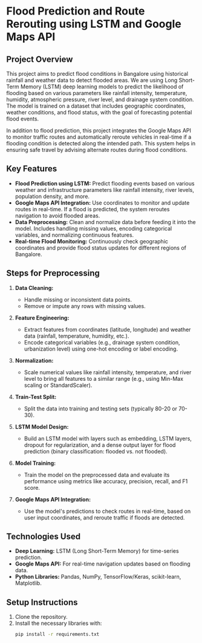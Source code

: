 # Flood Prediction and Route Rerouting using LSTM and Google Maps API

## Project Overview
This project aims to predict flood conditions in Bangalore using historical rainfall and weather data to detect flooded areas. We are using Long Short-Term Memory (LSTM) deep learning models to predict the likelihood of flooding based on various parameters like rainfall intensity, temperature, humidity, atmospheric pressure, river level, and drainage system condition. The model is trained on a dataset that includes geographic coordinates, weather conditions, and flood status, with the goal of forecasting potential flood events.

In addition to flood prediction, this project integrates the Google Maps API to monitor traffic routes and automatically reroute vehicles in real-time if a flooding condition is detected along the intended path. This system helps in ensuring safe travel by advising alternate routes during flood conditions.

## Key Features
- **Flood Prediction using LSTM:** Predict flooding events based on various weather and infrastructure parameters like rainfall intensity, river levels, population density, and more.
- **Google Maps API Integration:** Use coordinates to monitor and update routes in real-time. If a flood is predicted, the system reroutes navigation to avoid flooded areas.
- **Data Preprocessing:** Clean and normalize data before feeding it into the model. Includes handling missing values, encoding categorical variables, and normalizing continuous features.
- **Real-time Flood Monitoring:** Continuously check geographic coordinates and provide flood status updates for different regions of Bangalore.

## Steps for Preprocessing

1. **Data Cleaning:**
   - Handle missing or inconsistent data points.
   - Remove or impute any rows with missing values.

2. **Feature Engineering:**
   - Extract features from coordinates (latitude, longitude) and weather data (rainfall, temperature, humidity, etc.).
   - Encode categorical variables (e.g., drainage system condition, urbanization level) using one-hot encoding or label encoding.

3. **Normalization:**
   - Scale numerical values like rainfall intensity, temperature, and river level to bring all features to a similar range (e.g., using Min-Max scaling or StandardScaler).

4. **Train-Test Split:**
   - Split the data into training and testing sets (typically 80-20 or 70-30).

5. **LSTM Model Design:**
   - Build an LSTM model with layers such as embedding, LSTM layers, dropout for regularization, and a dense output layer for flood prediction (binary classification: flooded vs. not flooded).

6. **Model Training:**
   - Train the model on the preprocessed data and evaluate its performance using metrics like accuracy, precision, recall, and F1 score.

7. **Google Maps API Integration:**
   - Use the model's predictions to check routes in real-time, based on user input coordinates, and reroute traffic if floods are detected.

## Technologies Used
- **Deep Learning:** LSTM (Long Short-Term Memory) for time-series prediction.
- **Google Maps API:** For real-time navigation updates based on flooding data.
- **Python Libraries:** Pandas, NumPy, TensorFlow/Keras, scikit-learn, Matplotlib.

## Setup Instructions
1. Clone the repository.
2. Install the necessary libraries with:
   ```bash
   pip install -r requirements.txt

